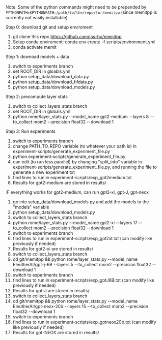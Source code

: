 Note: Some of the python commands might need to be prepended by `PYTHONPATH=$PYTHONPATH:/path/to/the/repo/for/memitpp`
(since memitpp is currently not easily installable)

Step 0: download git and setup enviroment
1) git clone this repo https://github.com/jas-ho/memitpp
2) Setup conda enviroment: conda env create -f scripts/environment.yml
3) conda activate memit

Step 1: downoad models + data
1) switch to experiments branch
2) set ROOT_DIR in gloabls.yml
3) python setup_data/download_data.py
4) python setup_data/download_hfdata.py
5) python setup_data/download_models.py

Step 2: precompute layer stats
1) switch to collect_layers_stats branch
2) set ROOT_DIR in globals.yml
3) python rome/layer_stats.py --model_name gpt2-medium --layers 8 --to_collect mom2 --precision float32 --download 1

Step 3: Run experiments
1) switch to experiments branch
2) change PATH_TO_REPO variable (to whatever your path is) in experiment-scripts/generate_experiment_file.py
3) python experiment-scripts/generate_experiment_file.py 
4) can edit (to run less parallel) by changing "split_into" variable in experiment-scripts/generate_experiment_file.py, and running the file to generate a new experiment txt
5) find lines to run in experiment-scripts/exp_gpt2medium.txt
6) Results for gpt2-medium are stored in results/

IF everything works for gpt2-medium, can run gpt2-xl, gpt-J, gpt-neox
1) go into setup_data/download_models.py and add the models to the "models" variable
2) python setup_data/download_models.py
3) switch to collect_layers_stats branch
4) python rome/layer_stats.py --model_name gpt2-xl --layers 17 --to_collect mom2 --precision float32 --download 1
5) switch to experiments branch
6) find lines to run in experiment-scripts/exp_gpt2xl.txt (can modify like previously if needed)
7) Results for gpt2-xl are stored in results/
8) switch to collect_layers_stats branch
9) cd git/memitpp && python rome/layer_stats.py --model_name EleutherAI/gpt-j-6B --layers 5 --to_collect mom2 --precision float32 --download 1
10) switch to experiments branch
11) find lines to run in experiment-scripts/exp_gptJ6B.txt (can modify like previously if needed)
12) Results for gpt-J are stored in results/
13) switch to collect_layers_stats branch
14) cd git/memitpp && python rome/layer_stats.py --model_name EleutherAI/gpt-neox-20b --layers 15 --to_collect mom2 --precision float32 --download 1
15) switch to experiments branch
16) find lines to run in experiment-scripts/exp_gptneox20b.txt (can modify like previously if needed)
17) Results for gpt-NEOX are stored in results/